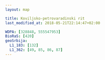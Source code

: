 ```yaml
---
layout: map

title: Koviljsko-petrovaradinski rit
last_modified_at: 2018-05-21T22:14:47+02:00

WDPA: [328848, 555547953]
BioRaS: [420]
geoSrbija:
  L1_183: [132]
  L1_362: [49, 85, 86, 87]
---
```

